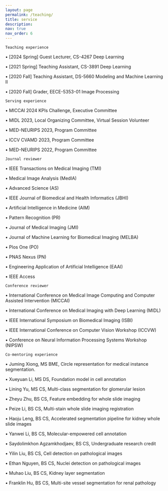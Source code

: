 ```yaml
---
layout: page
permalink: /teaching/
title: service
description: 
nav: true
nav_order: 6
---
```

`Teaching experience`

• [2024 Spring] Guest Lecturer, CS-4267 Deep Learning

• [2021 Spring] Teaching Assistant, CS-3891 Deep Learning 

• [2020   Fall] Teaching Assistant, DS-5660 Modeling and Machine Learning II

• [2020   Fall] Grader, EECE-5353-01 Image Processing 

`Serving experience`

• MICCAI 2024 KPIs Challenge, Executive Committee

• MIDL 2023, Local Organizing Committee, Virtual Session Volunteer

• MED-NEURIPS 2023, Program Committee

• ICCV CVAMD 2023, Program Committee

• MED-NEURIPS 2022, Program Committee

`Journal reviewer`

• IEEE Transactions on Medical Imaging (TMI)

• Medical Image Analysis (MedIA)

• Advanced Science (AS)

• IEEE Journal of Biomedical and Health Informatics (JBHI)

• Artificial Intelligence in Medicine (AIM)

• Pattern Recognition (PR)

• Journal of Medical Imaging (JMI)

• Journal of Machine Learning for Biomedical Imaging (MELBA)

• Plos One (PO) 

• PNAS Nexus (PN)

• Engineering Application of Artificial Intelligence (EAAI)

• IEEE Access

`Conference reviewer`

• International Conference on Medical Image Computing and Computer Assisted Intervention (MICCAI)

• International Conference on Medical Imaging with Deep Learning (MIDL)

• IEEE International Symposium on Biomedical Imaging (ISBI)

• IEEE International Conference on Computer Vision Workshop (ICCVW)

• Conference on Neural Information Processing Systems Workshop (NIPSW)

`Co-mentoring experience`

• Juming Xiong, MS BME, Circle representation for medical instance segmentation.

• Xueyuan Li, MS DS, Foundation model in cell annotation

• Lining Yu, MS CS, Multi-class segmentation for glomerular lesion

• Zheyu Zhu, BS CS, Feature embedding for whole slide imaging

• Peize Li, BS CS, Multi-stain whole slide imaging registration

• Haoju Leng, BS CS, Accelerated segmentation pipeline for kidney whole slide images

• Yanwei Li, BS CS, Molecular-empowered cell annotation

• Saydolimkhon Agzamkhodjaev, BS CS, Undergraduate research credit

• Yilin Liu, BS CS, Cell detection on pathological images

• Ethan Nguyen, BS CS, Nuclei detection on pathological images

• Muhao Liu, BS CS, Kidney layer segmentation

• Franklin Hu, BS CS, Multi-site vessel segmentation for renal pathology